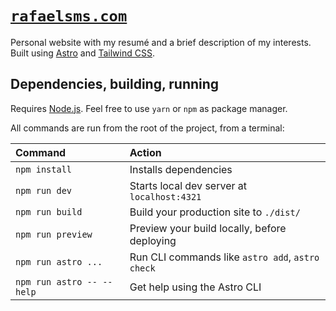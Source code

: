 # [`rafaelsms.com`](https://rafaelsms.com/)

Personal website with my resumé and a brief description of my interests. Built using [Astro](https://astro.build/) and [Tailwind CSS](https://tailwindcss.com/).

## Dependencies, building, running

Requires [Node.js](https://nodejs.org/en). Feel free to use `yarn` or `npm` as package manager.

All commands are run from the root of the project, from a terminal:

| Command                   | Action                                           |
| :------------------------ | :----------------------------------------------- |
| `npm install`             | Installs dependencies                            |
| `npm run dev`             | Starts local dev server at `localhost:4321`      |
| `npm run build`           | Build your production site to `./dist/`          |
| `npm run preview`         | Preview your build locally, before deploying     |
| `npm run astro ...`       | Run CLI commands like `astro add`, `astro check` |
| `npm run astro -- --help` | Get help using the Astro CLI                     |
